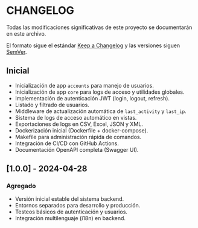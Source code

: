 # CHANGELOG

Todas las modificaciones significativas de este proyecto se documentarán en este archivo.

El formato sigue el estándar [Keep a Changelog](https://keepachangelog.com/es-ES/1.0.0/) y las versiones siguen [SemVer](https://semver.org/spec/v2.0.0.html).

## Inicial

- Inicialización de app `accounts` para manejo de usuarios.
- Inicialización de app `core` para logs de acceso y utilidades globales.
- Implementación de autenticación JWT (login, logout, refresh).
- Listado y filtrado de usuarios.
- Middleware de actualización automática de `last_activity` y `last_ip`.
- Sistema de logs de acceso automático en vistas.
- Exportaciones de logs en CSV, Excel, JSON y XML.
- Dockerización inicial (Dockerfile + docker-compose).
- Makefile para administración rápida de comandos.
- Integración de CI/CD con GitHub Actions.
- Documentación OpenAPI completa (Swagger UI).

## [1.0.0] - 2024-04-28

### Agregado

- Versión inicial estable del sistema backend.
- Entornos separados para desarrollo y producción.
- Testeos básicos de autenticación y usuarios.
- Integración multilenguaje (i18n) en backend.
